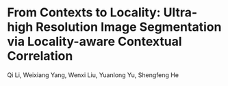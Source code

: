 # From Contexts to Locality: Ultra-high Resolution Image Segmentation via Locality-aware Contextual Correlation
Qi Li, Weixiang Yang, Wenxi Liu, Yuanlong Yu, Shengfeng He
